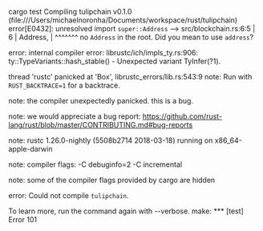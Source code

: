 cargo test
   Compiling tulipchain v0.1.0 (file:///Users/michaelnoronha/Documents/workspace/rust/tulipchain)
error[E0432]: unresolved import `super::Address`
 --> src/blockchain.rs:6:5
  |
6 |     Address,
  |     ^^^^^^^ no `Address` in the root. Did you mean to use `address`?

error: internal compiler error: librustc/ich/impls_ty.rs:906: ty::TypeVariants::hash_stable() - Unexpected variant TyInfer(?1).

thread 'rustc' panicked at 'Box<Any>', librustc_errors/lib.rs:543:9
note: Run with `RUST_BACKTRACE=1` for a backtrace.

note: the compiler unexpectedly panicked. this is a bug.

note: we would appreciate a bug report: https://github.com/rust-lang/rust/blob/master/CONTRIBUTING.md#bug-reports

note: rustc 1.26.0-nightly (5508b2714 2018-03-18) running on x86_64-apple-darwin

note: compiler flags: -C debuginfo=2 -C incremental

note: some of the compiler flags provided by cargo are hidden

error: Could not compile `tulipchain`.

To learn more, run the command again with --verbose.
make: *** [test] Error 101


